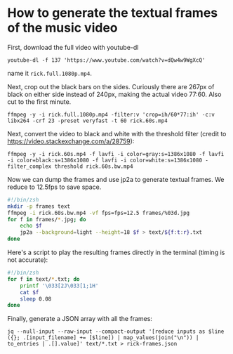 # How to generate the textual frames of the music video

First, download the full video with youtube-dl

```
youtube-dl -f 137 'https://www.youtube.com/watch?v=dQw4w9WgXcQ'
```

name it `rick.full.1080p.mp4`.

Next, crop out the black bars on the sides. Curiously there are 267px of black on either side instead of 240px, making the actual video 77:60. Also cut to the first minute.

```
ffmpeg -y -i rick.full.1080p.mp4 -filter:v 'crop=ih/60*77:ih' -c:v libx264 -crf 23 -preset veryfast -t 60 rick.60s.mp4
```

Next, convert the video to black and white with the threshold filter (credit to https://video.stackexchange.com/a/28759):

```
ffmpeg -y -i rick.60s.mp4 -f lavfi -i color=gray:s=1386x1080 -f lavfi -i color=black:s=1386x1080 -f lavfi -i color=white:s=1386x1080 -filter_complex threshold rick.60s.bw.mp4
```

Now we can dump the frames and use jp2a to generate textual frames. We reduce to 12.5fps to save space.

```zsh
#!/bin/zsh
mkdir -p frames text
ffmpeg -i rick.60s.bw.mp4 -vf fps=fps=12.5 frames/%03d.jpg
for f in frames/*.jpg; do
    echo $f
    jp2a --background=light --height=18 $f > text/${f:t:r}.txt
done
```

Here's a script to play the resulting frames directly in the terminal (timing is not accurate):

```zsh
#!/bin/zsh
for f in text/*.txt; do
    printf '\033[2J\033[1;1H'
    cat $f
    sleep 0.08
done
```

Finally, generate a JSON array with all the frames:

```
jq --null-input --raw-input --compact-output '[reduce inputs as $line ({}; .[input_filename] += [$line]) | map_values(join("\n")) | to_entries | .[].value]' text/*.txt > rick-frames.json
```
